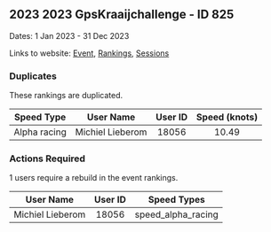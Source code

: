 ## 2023 2023 GpsKraaijchallenge  - ID 825

Dates: 1 Jan 2023 - 31 Dec 2023

Links to website: [Event](https://www.gps-speedsurfing.com/default.aspx?mnu=event&val=825), [Rankings](https://www.gps-speedsurfing.com/default.aspx?mnu=eventranking&val=825), [Sessions](https://www.gps-speedsurfing.com/default.aspx?mnu=eventsessions&val=825)

### Duplicates

These rankings are duplicated.

| Speed Type | User Name | User ID | Speed (knots) |
| ---------- | --------- | :-----: | :-----------: |
| Alpha racing | Michiel Lieberom | 18056 | 10.49 |

### Actions Required

1 users require a rebuild in the event rankings.

| User Name | User ID | Speed Types |
| --------- | :-----: | ----------- |
| Michiel Lieberom | 18056 | speed_alpha_racing |
